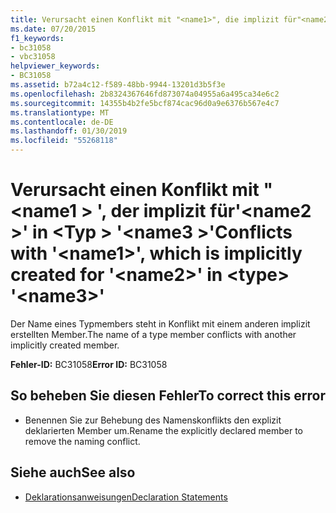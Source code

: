 ```yaml
---
title: Verursacht einen Konflikt mit "<name1>", die implizit für"<name2>" in <type> "<name3>"
ms.date: 07/20/2015
f1_keywords:
- bc31058
- vbc31058
helpviewer_keywords:
- BC31058
ms.assetid: b72a4c12-f589-48bb-9944-13201d3b5f3e
ms.openlocfilehash: 2b8324367646fd873074a04955a6a495ca34e6c2
ms.sourcegitcommit: 14355b4b2fe5bcf874cac96d0a9e6376b567e4c7
ms.translationtype: MT
ms.contentlocale: de-DE
ms.lasthandoff: 01/30/2019
ms.locfileid: "55268118"
---
```

# <a name="conflicts-with-name1-which-is-implicitly-created-for-name2-in-type-name3"></a><span data-ttu-id="4bd07-102">Verursacht einen Konflikt mit "\<name1 > ', der implizit für'\<name2 >' in \<Typ > '\<name3 >'</span><span class="sxs-lookup"><span data-stu-id="4bd07-102">Conflicts with '\<name1>', which is implicitly created for '\<name2>' in \<type> '\<name3>'</span></span>
<span data-ttu-id="4bd07-103">Der Name eines Typmembers steht in Konflikt mit einem anderen implizit erstellten Member.</span><span class="sxs-lookup"><span data-stu-id="4bd07-103">The name of a type member conflicts with another implicitly created member.</span></span>  
  
 <span data-ttu-id="4bd07-104">**Fehler-ID:** BC31058</span><span class="sxs-lookup"><span data-stu-id="4bd07-104">**Error ID:** BC31058</span></span>  
  
## <a name="to-correct-this-error"></a><span data-ttu-id="4bd07-105">So beheben Sie diesen Fehler</span><span class="sxs-lookup"><span data-stu-id="4bd07-105">To correct this error</span></span>  
  
-   <span data-ttu-id="4bd07-106">Benennen Sie zur Behebung des Namenskonflikts den explizit deklarierten Member um.</span><span class="sxs-lookup"><span data-stu-id="4bd07-106">Rename the explicitly declared member to remove the naming conflict.</span></span>  
  
## <a name="see-also"></a><span data-ttu-id="4bd07-107">Siehe auch</span><span class="sxs-lookup"><span data-stu-id="4bd07-107">See also</span></span>
- [<span data-ttu-id="4bd07-108">Deklarationsanweisungen</span><span class="sxs-lookup"><span data-stu-id="4bd07-108">Declaration Statements</span></span>](~/docs/visual-basic/programming-guide/language-features/statements.md#declaration-statements)
